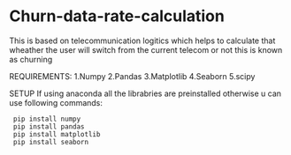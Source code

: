 # Churn-data-rate-calculation

This is based on telecommunication logitics which helps to calculate that wheather the user will switch from the current telecom or not this is known as churning

REQUIREMENTS:
                  1.Numpy
                  2.Pandas
                  3.Matplotlib
                  4.Seaborn
                  5.scipy
 
 SETUP
  If using anaconda all the librabries are preinstalled otherwise u can use following commands:
  
     pip install numpy
     pip install pandas
     pip install matplotlib
     pip install seaborn
